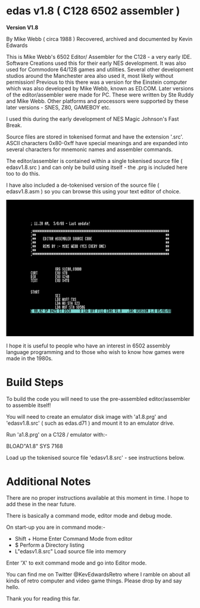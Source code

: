 # edas v1.8 ( C128 6502 assembler )

**Version V1.8**

By Mike Webb ( circa 1988 )
Recovered, archived and documented by Kevin Edwards

This is Mike Webb's 6502 Editor/ Assembler for the C128 - a very early IDE. Software Creations used this for their early NES development. It was also used for Commodore 64/128 games and utilities. Several other development studios around the Manchester area also used it, most likely without permission! Previous to this there was a version for the Einstein computer which was also developed by Mike Webb, known as ED.COM. Later versions of the editor/assembler were made for PC. These were written by Ste Ruddy and Mike Webb. Other platforms and processors were supported by these later versions - SNES, Z80, GAMEBOY etc.

I used this during the early development of NES Magic Johnson's Fast Break.

Source files are stored in tokenised format and have the extension '.src'. ASCII characters 0x80-0xff have special meanings and are expanded into several characters for mnemonic names and assembler commands.

The editor/assembler is contained within a single tokenised source file ( edasv1.8.src ) and can only be build using itself - the .prg is included here too to do this.

I have also included a de-tokenised version of the source file ( edasv1.8.asm ) so you can browse this using your text editor of choice.

![Screenshot](screenshot.PNG)


I hope it is useful to people who have an interest in 6502 assembly language programming and to those who wish to know how games were made in the 1980s.


# Build Steps

To build the code you will need to use the pre-assembled editor/assembler to assemble itself!

You will need to create an emulator disk image with 'a1.8.prg' and 'edasv1.8.src' ( such as edas.d71 ) and mount it to an emulator drive.

Run 'a1.8.prg' on a C128 / emulator with:-

BLOAD"A1.8"
SYS 7168

Load up the tokenised source file 'edasv1.8.src' - see instructions below.


# Additional Notes

There are no proper instructions available at this moment in time. I hope to add these in the near future.

There is basically a command mode, editor mode and debug mode.

On start-up you are in command mode:-

* Shift + Home          Enter Command Mode from editor
* $                     Perform a Directory listing
* L"edasv1.8.src"       Load source file into memory

Enter 'X' to exit command mode and go into Editor mode.


You can find me on Twitter @KevEdwardsRetro where I ramble on about all kinds of retro computer and video game things. Please drop by and say hello.

Thank you for reading this far.
